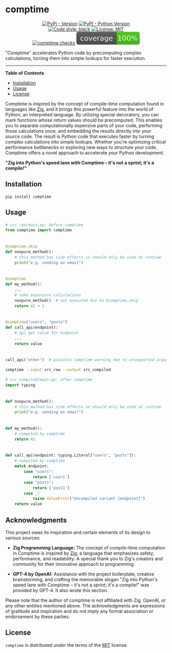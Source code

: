 # comptime

<div align="center">
    <a href="https://pypi.org/project/comptime"><img alt="PyPI - Version" src="https://img.shields.io/pypi/v/comptime.svg"/></a>
    <a href="https://pypi.org/project/comptime"><img alt="PyPI - Python Version" src="https://img.shields.io/pypi/pyversions/comptime.svg"/></a>
    <br/>
    <a href="https://github.com/psf/black"><img alt="Code style: black" src="https://img.shields.io/badge/code%20style-black-000000.svg"/></a>
    <a href="https://opensource.org/licenses/MIT"><img alt="License: MIT" src="https://img.shields.io/badge/License-MIT-yellow.svg"/></a>
    <br/>
    <a href="https://github.com/robinvandernoord/comptime/actions"><img alt="comptime checks" src="https://github.com/robinvandernoord/comptime/actions/workflows/comptime.yml/badge.svg?branch=development"/></a>
    <a href="https://github.com/robinvandernoord/comptime/actions"><img alt="Coverage" src="coverage.svg"/></a>
</div>

"Comptime" accelerates Python code by precomputing complex calculations, turning them into simple lookups for faster
execution.

-----

**Table of Contents**

- [Installation](#installation)
- [Usage](#usage)
- [License](#license)

Comptime is inspired by the concept of compile-time computation found in languages
like [Zig](https://ziglang.org/documentation/master/#comptime), and it brings this powerful
feature into the world of Python, an interpreted language. By utilizing special decorators, you can mark functions whose
return values should be precomputed. This enables you to separate computationally expensive parts of your code,
performing those calculations once, and embedding the results directly into your source code. The result is Python code
that executes faster by turning complex calculations into simple lookups. Whether you're optimizing critical performance
bottlenecks or exploring new ways to structure your code, Comptime offers a novel approach to accelerate your Python
development.

**"Zig into Python's speed lane with Comptime – it's not a sprint; it's a compile!"**

## Installation

```console
pip install comptime
```

## Usage

```python
# src_raw/main.py: before comptime
from comptime import comptime


@comptime.skip
def nonpure_method():
    # this method has side effects so should only be used at runtime
    print("e.g. sending an email")


@comptime
def my_method():
    ...
    # some expensive calculations
    nonpure_method()  # not executed due to @comptime.skip
    return 41 + 1


@comptime("users", "posts")
def call_api(endpoint):
    # api get value for endpoint
    ...
    return value


call_api("other")  # possible comptime warning due to unsupported argument?
```

```bash
comptime --input src_raw --output src_compiled
```

```python
# src_compiled/main.py: after comptime
import typing


def nonpure_method():
    # this method has side effects so should only be used at runtime
    print("e.g. sending an email")


def my_method():
    # computed by comptime 
    return 42


def call_api(endpoint: typing.Literal["users", "posts"]):
    # computed by comptime
    match endpoint:
        case "users":
            return ['user1']
        case "posts":
            return ['post1']
        case _:
            raise ValueError("Uncompiled variant {endpoint}")
    return value
```

## Acknowledgments

This project owes its inspiration and certain elements of its design to various sources:

- **Zig Programming Language:** The concept of compile-time computation in Comptime is inspired
  by [Zig](https://github.com/ziglang/zig), a language that emphasizes safety, performance, and readability. A special
  thank you to Zig's creators and community for their innovative approach to programming.

- **GPT-4 by OpenAI:** Assistance with the project boilerplate, creative brainstorming, and crafting the memorable
  slogan "Zig into Python's speed lane with Comptime – it's not a sprint; it's a compile!" was provided by GPT-4. It
  also wrote this section.

Please note that the author of comptime is not affiliated with Zig, OpenAI, or any other entities mentioned
above. The acknowledgments are expressions of gratitude and inspiration and do not imply any formal association or
endorsement by these parties.

## License

`comptime` is distributed under the terms of the [MIT](https://spdx.org/licenses/MIT.html) license.
